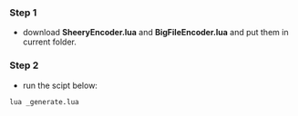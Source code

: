 ### Step 1
- download **SheeryEncoder.lua** and **BigFileEncoder.lua** and put them in current folder.
### Step 2
- run the scipt below:
```
lua _generate.lua
```
